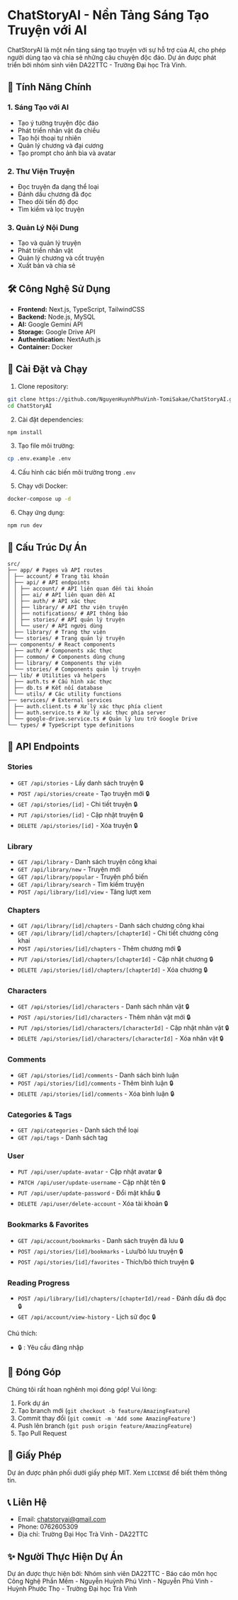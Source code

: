 # ChatStoryAI - Nền Tảng Sáng Tạo Truyện với AI

ChatStoryAI là một nền tảng sáng tạo truyện với sự hỗ trợ của AI, cho phép người dùng tạo và chia sẻ những câu chuyện độc đáo. Dự án được phát triển bởi nhóm sinh viên DA22TTC - Trường Đại học Trà Vinh.

## 🌟 Tính Năng Chính

### 1. Sáng Tạo với AI
- Tạo ý tưởng truyện độc đáo
- Phát triển nhân vật đa chiều
- Tạo hội thoại tự nhiên
- Quản lý chương và đại cương
- Tạo prompt cho ảnh bìa và avatar

### 2. Thư Viện Truyện
- Đọc truyện đa dạng thể loại
- Đánh dấu chương đã đọc
- Theo dõi tiến độ đọc
- Tìm kiếm và lọc truyện

### 3. Quản Lý Nội Dung
- Tạo và quản lý truyện
- Phát triển nhân vật
- Quản lý chương và cốt truyện
- Xuất bản và chia sẻ

## 🛠 Công Nghệ Sử Dụng

- **Frontend:** Next.js, TypeScript, TailwindCSS
- **Backend:** Node.js, MySQL
- **AI:** Google Gemini API
- **Storage:** Google Drive API
- **Authentication:** NextAuth.js
- **Container:** Docker

## 🚀 Cài Đặt và Chạy

1. Clone repository:
```bash
git clone https://github.com/NguyenHuynhPhuVinh-TomiSakae/ChatStoryAI.git
cd ChatStoryAI
```

2. Cài đặt dependencies:
```bash
npm install
```

3. Tạo file môi trường:
```bash
cp .env.example .env
```

4. Cấu hình các biến môi trường trong `.env`

5. Chạy với Docker:
```bash
docker-compose up -d
```

6. Chạy ứng dụng:
```bash
npm run dev
```

## 📝 Cấu Trúc Dự Án

```
src/
├── app/ # Pages và API routes
│ ├── account/ # Trang tài khoản
│ ├── api/ # API endpoints
│ │ ├── account/ # API liên quan đến tài khoản
│ │ ├── ai/ # API liên quan đến AI
│ │ ├── auth/ # API xác thực
│ │ ├── library/ # API thư viện truyện
│ │ ├── notifications/ # API thông báo
│ │ ├── stories/ # API quản lý truyện
│ │ └── user/ # API người dùng
│ ├── library/ # Trang thư viện
│ └── stories/ # Trang quản lý truyện
├── components/ # React components
│ ├── auth/ # Components xác thực
│ ├── common/ # Components dùng chung
│ ├── library/ # Components thư viện
│ └── stories/ # Components quản lý truyện
├── lib/ # Utilities và helpers
│ ├── auth.ts # Cấu hình xác thực
│ ├── db.ts # Kết nối database
│ └── utils/ # Các utility functions
├── services/ # External services
│ ├── auth.client.ts # Xử lý xác thực phía client
│ ├── auth.service.ts # Xử lý xác thực phía server
│ └── google-drive.service.ts # Quản lý lưu trữ Google Drive
└── types/ # TypeScript type definitions
```

## 🔑 API Endpoints

### Stories
- `GET /api/stories` - Lấy danh sách truyện 🔒
- `POST /api/stories/create` - Tạo truyện mới 🔒
- `GET /api/stories/[id]` - Chi tiết truyện 🔒
- `PUT /api/stories/[id]` - Cập nhật truyện 🔒
- `DELETE /api/stories/[id]` - Xóa truyện 🔒

### Library
- `GET /api/library` - Danh sách truyện công khai
- `GET /api/library/new` - Truyện mới
- `GET /api/library/popular` - Truyện phổ biến
- `GET /api/library/search` - Tìm kiếm truyện
- `POST /api/library/[id]/view` - Tăng lượt xem

### Chapters
- `GET /api/library/[id]/chapters` - Danh sách chương công khai
- `GET /api/library/[id]/chapters/[chapterId]` - Chi tiết chương công khai
- `POST /api/stories/[id]/chapters` - Thêm chương mới 🔒
- `PUT /api/stories/[id]/chapters/[chapterId]` - Cập nhật chương 🔒
- `DELETE /api/stories/[id]/chapters/[chapterId]` - Xóa chương 🔒

### Characters
- `GET /api/stories/[id]/characters` - Danh sách nhân vật 🔒
- `POST /api/stories/[id]/characters` - Thêm nhân vật mới 🔒
- `PUT /api/stories/[id]/characters/[characterId]` - Cập nhật nhân vật 🔒
- `DELETE /api/stories/[id]/characters/[characterId]` - Xóa nhân vật 🔒

### Comments
- `GET /api/stories/[id]/comments` - Danh sách bình luận
- `POST /api/stories/[id]/comments` - Thêm bình luận 🔒
- `DELETE /api/stories/[id]/comments` - Xóa bình luận 🔒

### Categories & Tags
- `GET /api/categories` - Danh sách thể loại
- `GET /api/tags` - Danh sách tag

### User
- `PUT /api/user/update-avatar` - Cập nhật avatar 🔒
- `PATCH /api/user/update-username` - Cập nhật tên 🔒
- `PUT /api/user/update-password` - Đổi mật khẩu 🔒
- `DELETE /api/user/delete-account` - Xóa tài khoản 🔒

### Bookmarks & Favorites
- `GET /api/account/bookmarks` - Danh sách truyện đã lưu 🔒
- `POST /api/stories/[id]/bookmarks` - Lưu/bỏ lưu truyện 🔒
- `POST /api/stories/[id]/favorites` - Thích/bỏ thích truyện 🔒

### Reading Progress
- `POST /api/library/[id]/chapters/[chapterId]/read` - Đánh dấu đã đọc 🔒
- `GET /api/account/view-history` - Lịch sử đọc 🔒

Chú thích:
- 🔒 : Yêu cầu đăng nhập

## 👥 Đóng Góp

Chúng tôi rất hoan nghênh mọi đóng góp! Vui lòng:

1. Fork dự án
2. Tạo branch mới (`git checkout -b feature/AmazingFeature`)
3. Commit thay đổi (`git commit -m 'Add some AmazingFeature'`)
4. Push lên branch (`git push origin feature/AmazingFeature`)
5. Tạo Pull Request

## 📄 Giấy Phép

Dự án được phân phối dưới giấy phép MIT. Xem `LICENSE` để biết thêm thông tin.

## 📞 Liên Hệ

- Email: chatstoryai@gmail.com
- Phone: 0762605309
- Địa chỉ: Trường Đại Học Trà Vinh - DA22TTC

## ✨ Người Thực Hiện Dự Án

Dự án được thực hiện bởi:
Nhóm sinh viên DA22TTC - Báo cáo môn học Công Nghệ Phần Mềm - Nguyễn Huỳnh Phú Vinh - Nguyễn Phú Vinh - Huỳnh Phước Thọ - Trường Đại học Trà Vinh
